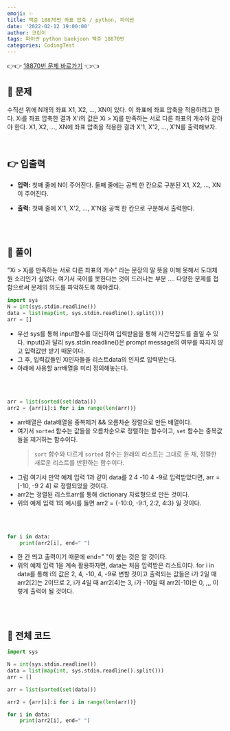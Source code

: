```yaml
---
emoji: ✨
title: 백준 18870번 좌표 압축 / python, 파이썬
date: '2022-02-12 19:00:00'
author: 코린이
tags: 파이썬 python baekjoon 백준 18870번
categories: CodingTest
---
```


👉👉 [18870번 문제 바로가기](https://www.acmicpc.net/problem/18870) 👈👈

## 👊 문제

수직선 위에 N개의 좌표 X1, X2, ..., XN이 있다. 이 좌표에 좌표 압축을 적용하려고 한다. Xi를 좌표 압축한 결과 X'i의 값은 Xi > Xj를 만족하는 서로 다른 좌표의 개수와 같아야 한다. X1, X2, ..., XN에 좌표 압축을 적용한 결과 X'1, X'2, ..., X'N를 출력해보자.

<br/>

## 👉 입출력

- **입력:** 첫째 줄에 N이 주어진다. 둘째 줄에는 공백 한 칸으로 구분된 X1, X2, ..., XN이 주어진다.

- **출력:** 첫째 줄에 X'1, X'2, ..., X'N을 공백 한 칸으로 구분해서 출력한다.

<br>
<br>

## 💬 풀이

"Xi > Xj를 만족하는 서로 다른 좌표의 개수" 라는 문장의 말 뜻을 이해 못해서 도대체 뭔 소리인가 싶었다. 여기서 국어를 못한다는 것이 드러나는 부분 ....
다양한 문제를 접함으로써 문제의 의도를 파악하도록 해야겠다.

```py
import sys
N = int(sys.stdin.readline())
data = list(map(int, sys.stdin.readline().split()))
arr = []
```

- 우선 sys를 통해 input함수를 대신하여 입력받음을 통해 시간복잡도를 줄일 수 있다. input()과 달리 sys.stdin.readline()은 prompt message의 여부를 따지지 않고 입력값만 받기 때문이다.
- 그 후, 입력값들인 Xi인자들을 리스트data의 인자로 입력받는다.
- 아래에 사용할 arr배열을 미리 정의해놓는다.

<br>
<br>

```py
arr = list(sorted(set(data)))
arr2 = {arr[i]:i for i in range(len(arr))}
```

- arr배열은 data배열을 중복제거 && 오름차순 정렬으로 만든 배열이다.
- 여기서 `sorted` 함수는 값들을 오름차순으로 정렬하는 함수이고, `set` 함수는 중복값들을 제거하는 함수이다.
  > `sort` 함수와 다르게 `sorted` 함수는 원래의 리스트는 그대로 둔 채, 정렬한 새로운 리스트를 반환하는 함수이다.
- 그럼 여기서 만약 예제 입력 1과 같이 data를 2 4 -10 4 -9로 입력받았다면, arr = [-10, -9 2 4] 로 정렬되었을 것이다.
- arr2는 정렬된 리스트arr를 통해 dictionary 자료형으로 만든 것이다.
- 위의 예제 입력 1의 예시를 들면 arr2 = {-10:0, -9:1, 2:2, 4:3} 일 것이다.

<br>
<br>

```py
for i in data:
    print(arr2[i], end=" ")
```

- 한 칸 띄고 출력이기 때문에 end=" "이 붙는 것은 알 것이다.
- 위의 예제 입력 1을 계속 활용하자면, data는 처음 입력받은 리스트이다. for i in data를 통해 i의 값은 2, 4, -10, 4, -9로 변할 것이고 출력되는 값들은 i가 2일 때 arr2[2]는 2이므로 2, i가 4일 때 arr2[4]는 3, i가 -10일 때 arr2[-10]은 0, ,,, 이렇게 출력이 될 것이다.

<br>
<br>

## 🌱 전체 코드

```py
import sys

N = int(sys.stdin.readline())
data = list(map(int, sys.stdin.readline().split()))
arr = []

arr = list(sorted(set(data)))

arr2 = {arr[i]:i for i in range(len(arr))}

for i in data:
    print(arr2[i], end=" ")
```

```toc

```
